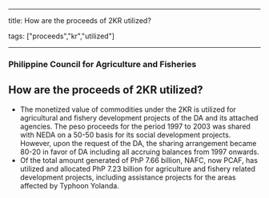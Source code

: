 
---

title: How are the proceeds of 2KR utilized?

tags: ["proceeds","kr","utilized"]

---

### Philippine Council for Agriculture and Fisheries

## How are the proceeds of 2KR utilized?


 - The monetized value of commodities under the 2KR is utilized for agricultural and fishery development projects of the DA and its attached agencies. The peso proceeds for the period 1997 to 2003 was shared with NEDA on a 50-50 basis for its social development projects. However, upon the request of the DA, the sharing arrangement became 80-20 in favor of DA including all accruing balances from 1997 onwards.
 - Of the total amount generated of PhP 7.66 billion, NAFC, now PCAF, has utilized and allocated PhP 7.23 billion for agriculture and fishery related development projects, including assistance projects for the areas affected by Typhoon Yolanda.
